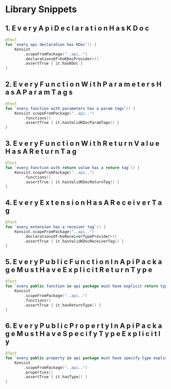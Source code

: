 # Library Snippets

## 1. E v e r y   A p i   D e c l a r a t i o n   H a s   K D o c

```kotlin
@Test
fun `every api declaration has KDoc`() {
    Konsist
        .scopeFromPackage("..api..")
        .declarationsOf<KoKDocProvider>()
        .assertTrue { it.hasKDoc }
}
```

## 2. E v e r y   F u n c t i o n   W i t h   P a r a m e t e r s   H a s   A   P a r a m   T a g s

```kotlin
@Test
fun `every function with parameters has a param tags`() {
    Konsist.scopeFromPackage("..api..")
        .functions()
        .assertTrue { it.hasValidKDocParamTags() }
}
```

## 3. E v e r y   F u n c t i o n   W i t h   R e t u r n   V a l u e   H a s   A   R e t u r n   T a g

```kotlin
@Test
fun `every function with return value has a return tag`() {
    Konsist.scopeFromPackage("..api..")
        .functions()
        .assertTrue { it.hasValidKDocReturnTag() }
}
```

## 4. E v e r y   E x t e n s i o n   H a s   A   R e c e i v e r   T a g

```kotlin
@Test
fun `every extension has a receiver tag`() {
    Konsist.scopeFromPackage("..api..")
        .declarationsOf<KoReceiverTypeProvider>()
        .assertTrue { it.hasValidKDocReceiverTag() }
}
```

## 5. E v e r y   P u b l i c   F u n c t i o n   I n   A p i   P a c k a g e   M u s t   H a v e   E x p l i c i t   R e t u r n   T y p e

```kotlin
@Test
fun `every public function in api package must have explicit return type`() {
    Konsist
        .scopeFromPackage("..api..")
        .functions()
        .assertTrue { it.hasReturnType() }
}
```

## 6. E v e r y   P u b l i c   P r o p e r t y   I n   A p i   P a c k a g e   M u s t   H a v e   S p e c i f y   T y p e   E x p l i c i t l y

```kotlin
@Test
fun `every public property in api package must have specify type explicitly`() {
    Konsist
        .scopeFromPackage("..api..")
        .properties()
        .assertTrue { it.hasType() }
}
```

